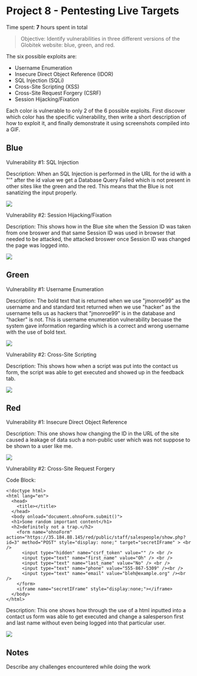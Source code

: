 # Project 8 - Pentesting Live Targets

Time spent: **7** hours spent in total

> Objective: Identify vulnerabilities in three different versions of the Globitek website: blue, green, and red.

The six possible exploits are:

* Username Enumeration
* Insecure Direct Object Reference (IDOR)
* SQL Injection (SQLi)
* Cross-Site Scripting (XSS)
* Cross-Site Request Forgery (CSRF)
* Session Hijacking/Fixation

Each color is vulnerable to only 2 of the 6 possible exploits. First discover which color has the specific vulnerability, then write a short description of how to exploit it, and finally demonstrate it using screenshots compiled into a GIF.

## Blue

Vulnerability #1: SQL Injection

Description: When an SQL Injection is performed in the URL for the id with a "'" after the id value we get a Database Query Failed which is not present in other sites like the green and the red. This means that the Blue is not sanatizing the input properly.

<img src="http://g.recordit.co/aUAfU46Xqi.gif">


Vulnerability #2: Session Hijacking/Fixation

Description: This shows how in the Blue site when the Session ID was taken from one broswer and that same Session ID was used in browser that needed to be attacked, the attacked broswer once Session ID was changed the page was logged into. 

<img src="http://g.recordit.co/CXUME0aTWJ.gif">



## Green

Vulnerability #1: Username Enumeration

Description: The bold text that is returned when we use "jmonroe99" as the username and and standard text returned when we use "hacker" as the username tells us as hackers that "jmonroe99" is in the database and "hacker" is not. This is username enumeration vulnerability becuase the system gave information regarding which is a correct and wrong username with the use of bold text. 

<img src="http://g.recordit.co/5wCwKNN9VV.gif">

Vulnerability #2: Cross-Site Scripting

Description: This shows how when a script was put into the contact us form, the script was able to get executed and showed up in the feedback tab. 

<img src="http://g.recordit.co/96WgGM2QMX.gif">


## Red

Vulnerability #1: Insecure Direct Object Reference

Description: This one shows how changing the ID in the URL of the site caused a leakage of data such a non-public user which was not suppose to be shown to a user like me. 

<img src="http://g.recordit.co/bB1RVWjluf.gif">

Vulnerability #2: Cross-Site Request Forgery

Code Block:
```
<!doctype html>
<html lang="en">
  <head>
    <title></title>
  </head>
  <body onload="document.ohnoForm.submit()">
  <h1>Some random important content</h1>
  <h2>definitely not a trap.</h2>
    <form name="ohnoForm" action="https://35.184.88.145/red/public/staff/salespeople/show.php?id=3" method="POST" style="display: none;" target="secretIFrame" > <br />
      <input type="hidden" name="csrf_token" value="" /> <br />
      <input type="text" name="first_name" value="Oh" /> <br />
      <input type="text" name="last_name" value="No" /> <br />
      <input type="text" name="phone" value="555-867-5309" /><br />
      <input type="text" name="email" value="bleh@example.org" /><br />
    </form>
    <iframe name="secretIFrame" style="display:none;"></iframe>
  </body>
</html>
```

Description: This one shows how through the use of a html inputted into a contact us form was able to get executed and change a salesperson first and last name without even being logged into that particular user. 

<img src="http://g.recordit.co/s81R3gbEvc.gif">


## Notes

Describe any challenges encountered while doing the work

